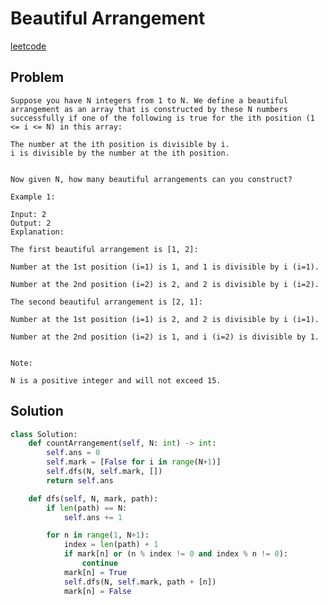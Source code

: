 # Beautiful Arrangement

[leetcode](https://leetcode.com/problems/beautiful-arrangement/)

## Problem

    Suppose you have N integers from 1 to N. We define a beautiful arrangement as an array that is constructed by these N numbers successfully if one of the following is true for the ith position (1 <= i <= N) in this array:
    
    The number at the ith position is divisible by i.
    i is divisible by the number at the ith position.
     
    
    Now given N, how many beautiful arrangements can you construct?
    
    Example 1:
    
    Input: 2
    Output: 2
    Explanation: 
    
    The first beautiful arrangement is [1, 2]:
    
    Number at the 1st position (i=1) is 1, and 1 is divisible by i (i=1).
    
    Number at the 2nd position (i=2) is 2, and 2 is divisible by i (i=2).
    
    The second beautiful arrangement is [2, 1]:
    
    Number at the 1st position (i=1) is 2, and 2 is divisible by i (i=1).
    
    Number at the 2nd position (i=2) is 1, and i (i=2) is divisible by 1.
     
    
    Note:
    
    N is a positive integer and will not exceed 15.

## Solution

```python
class Solution:
    def countArrangement(self, N: int) -> int:
        self.ans = 0
        self.mark = [False for i in range(N+1)]
        self.dfs(N, self.mark, [])
        return self.ans

    def dfs(self, N, mark, path):
        if len(path) == N:
            self.ans += 1

        for n in range(1, N+1):
            index = len(path) + 1
            if mark[n] or (n % index != 0 and index % n != 0):
                continue    
            mark[n] = True
            self.dfs(N, self.mark, path + [n])
            mark[n] = False
```
